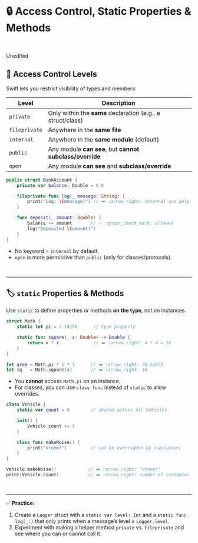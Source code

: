 # 🔒 Access Control, Static Properties & Methods  
<br/>

Unedited


## 🚧 Access Control Levels

Swift lets you restrict visibility of types and members:

| Level      | Description                                                |
|------------|------------------------------------------------------------|
| `private`  | Only within the **same** declaration (e.g., a struct/class) |
| `fileprivate` | Anywhere in the **same file**                             |
| `internal` | Anywhere in the **same module** (default)                  |
| `public`   | Any module **can see**, but **cannot subclass/override**   |
| `open`     | Any module **can see** and **subclass/override**           |

```swift
public struct BankAccount {
    private var balance: Double = 0.0

    fileprivate func log(_ message: String) {
        print("Log: \(message)") // ➡️ :arrow_right: internal use only
    }

    func deposit(_ amount: Double) {
        balance += amount       // ✅ :green_check_mark: allowed
        log("Deposited \(amount)")
    }
}
```

- No keyword = `internal` by default.  
- `open` is more permissive than `public` (only for classes/protocols).

<br/>

---

## 🏷️ `static` Properties & Methods

Use `static` to define properties or methods **on the type**, not on instances.

```swift
struct Math {
    static let pi = 3.14159      // type property

    static func square(_ x: Double) -> Double {
        return x * x             // ➡️ :arrow_right: 4 * 4 = 16
    }
}

let area = Math.pi * 5 * 5      // ➡️ :arrow_right: 78.53975
let sq   = Math.square(4)       // ➡️ :arrow_right: 16
```

- You **cannot** access `Math.pi` on an instance.  
- For classes, you can use `class func` instead of `static` to allow overrides.

```swift
class Vehicle {
    static var count = 0        // shared across all Vehicles

    init() {
        Vehicle.count += 1
    }

    class func makeNoise() {
        print("Vroom!")         // can be overridden by subclasses
    }
}

Vehicle.makeNoise()            // ➡️ :arrow_right: "Vroom!"
print(Vehicle.count)           // ➡️ :arrow_right: number of instances
```

<br/>

---

✅ **Practice:**  
1. Create a `Logger` struct with a `static var level: Int` and a `static func log(_:)` that only prints when a message’s level ≤ `Logger.level`.  
2. Experiment with making a helper method `private` vs. `fileprivate` and see where you can or cannot call it.  
